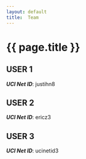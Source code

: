 ```yaml
---
layout: default
title:  Team
---
```


# {{ page.title }}


## USER 1
***UCI Net ID***: justihn8

## USER 2
***UCI Net ID***: ericz3

## USER 3
***UCI Net ID***: ucinetid3
